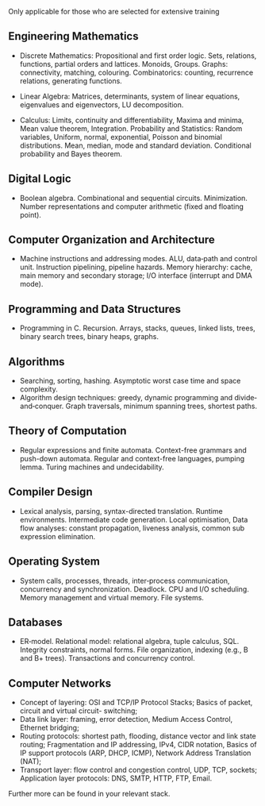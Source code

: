 
Only applicable for those who are selected for extensive training
## Engineering Mathematics

- Discrete Mathematics: Propositional and first order logic. Sets, relations, functions, partial orders and
lattices. Monoids, Groups. Graphs: connectivity, matching, colouring. Combinatorics: counting, recurrence
relations, generating functions.

- Linear Algebra: Matrices, determinants, system of linear equations, eigenvalues and eigenvectors, LU
decomposition.
- Calculus: Limits, continuity and differentiability, Maxima and minima, Mean value theorem, Integration.
Probability and Statistics: Random variables, Uniform, normal, exponential, Poisson and binomial
distributions. Mean, median, mode and standard deviation. Conditional probability and Bayes theorem.

## Digital Logic

- Boolean algebra. Combinational and sequential circuits. Minimization. Number representations and
computer arithmetic (fixed and floating point).

## Computer Organization and Architecture
- Machine instructions and addressing modes. ALU, data‐path and control unit. Instruction pipelining,
pipeline hazards. Memory hierarchy: cache, main memory and secondary storage; I/O interface (interrupt
and DMA mode).

## Programming and Data Structures
- Programming in C. Recursion. Arrays, stacks, queues, linked lists, trees, binary search trees, binary heaps,
graphs.

## Algorithms
- Searching, sorting, hashing. Asymptotic worst case time and space complexity.
- Algorithm design techniques: greedy, dynamic programming and divide‐and‐conquer. Graph traversals, minimum spanning
trees, shortest paths.

## Theory of Computation
- Regular expressions and finite automata. Context-free grammars and push-down automata. Regular and
context-free languages, pumping lemma. Turing machines and undecidability.

## Compiler Design
- Lexical analysis, parsing, syntax-directed translation. Runtime environments. Intermediate code
generation. Local optimisation, Data flow analyses: constant propagation, liveness analysis, common sub
expression elimination.

## Operating System
- System calls, processes, threads, inter‐process communication, concurrency and synchronization.
Deadlock. CPU and I/O scheduling. Memory management and virtual memory. File systems.

## Databases
- ER‐model. Relational model: relational algebra, tuple calculus, SQL. Integrity constraints, normal forms.
File organization, indexing (e.g., B and B+ trees). Transactions and concurrency control.

## Computer Networks
- Concept of layering: OSI and TCP/IP Protocol Stacks; Basics of packet, circuit and virtual circuit-
switching;
- Data link layer: framing, error detection, Medium Access Control, Ethernet bridging;
- Routing protocols: shortest path, flooding, distance vector and link state routing; Fragmentation and IP addressing,
IPv4, CIDR notation, Basics of IP support protocols (ARP, DHCP, ICMP), Network Address Translation
(NAT);
- Transport layer: flow control and congestion control, UDP, TCP, sockets; Application layer
protocols: DNS, SMTP, HTTP, FTP, Email.

Further more can be found in your relevant stack.
